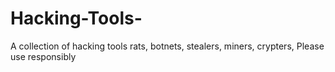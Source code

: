# Hacking-Tools-
A collection of hacking tools rats, botnets, stealers, miners, crypters, 
Please use responsibly
